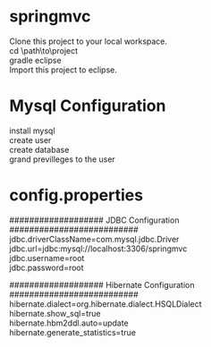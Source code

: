 # springmvc

Clone this project to your local workspace.<br>
cd \path\to\project<br>
gradle eclipse<br>
Import this project to eclipse.<br>

# Mysql Configuration
install mysql<br>
create user<br>
create database<br> 
grand previlleges to the user<br>

# config.properties

################### JDBC Configuration ##########################<br>
jdbc.driverClassName=com.mysql.jdbc.Driver<br>
jdbc.url=jdbc:mysql://localhost:3306/springmvc<br>
jdbc.username=root<br>
jdbc.password=root<br>

################### Hibernate Configuration ##########################<br>
hibernate.dialect=org.hibernate.dialect.HSQLDialect<br>
hibernate.show_sql=true<br>
hibernate.hbm2ddl.auto=update<br>
hibernate.generate_statistics=true<br>

